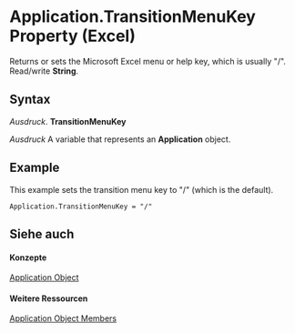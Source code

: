 
# Application.TransitionMenuKey Property (Excel)

Returns or sets the Microsoft Excel menu or help key, which is usually "/". Read/write  **String**.


## Syntax

 _Ausdruck_. **TransitionMenuKey**

 _Ausdruck_ A variable that represents an **Application** object.


## Example

This example sets the transition menu key to "/" (which is the default).


```
Application.TransitionMenuKey = "/"
```


## Siehe auch


#### Konzepte


[Application Object](19b73597-5cf9-4f56-8227-b5211f657f6f.md)
#### Weitere Ressourcen


[Application Object Members](http://msdn.microsoft.com/library/4cb9ca42-8d07-cc9c-2d80-4eb9a5921e1e%28Office.15%29.aspx)